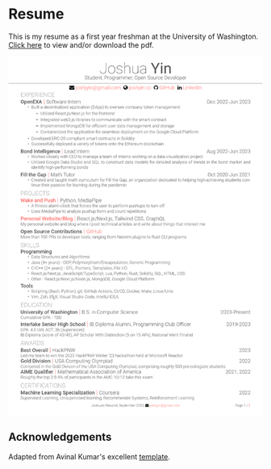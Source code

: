 # Resume

This is my resume as a first year freshman at the University of Washington. [Click here](resume.pdf) to view and/or download the pdf.

<img src="resume.png" align=center alt="Joshua Yin's Resume">

## Acknowledgements

Adapted from Avinal Kumar's excellent [template](https://github.com/avinal/resume).
